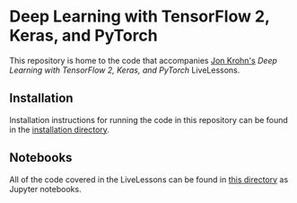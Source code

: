 # Deep Learning with TensorFlow 2, Keras, and PyTorch

This repository is home to the code that accompanies [Jon Krohn's](www.jonkrohn.com) *Deep Learning with TensorFlow 2, Keras, and PyTorch* LiveLessons. 

## Installation

Installation instructions for running the code in this repository can be found in the [installation directory](https://github.com/jonkrohn/DLTFpT/tree/master/installation).

## Notebooks

All of the code covered in the LiveLessons can be found in [this directory](https://github.com/jonkrohn/DLTFpT/tree/master/notebooks) as Jupyter notebooks.
